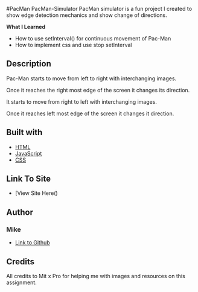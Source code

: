  #PacMan
 PacMan-Simulator
PacMan simulator is a fun project I created to show edge detection mechanics and show change of directions.

**What I Learned**
- How to use setInterval() for continuous movement of Pac-Man
- How to implement css and use stop setInterval


## Description
Pac-Man starts to move from left to right with interchanging images.

Once it reaches the right most edge of the screen it changes its direction.

It starts to move from right to left with interchanging images.

Once it reaches left most edge of the screen it changes it direction.


## Built with
- [HTML](https://developer.mozilla.org/en-US/docs/Web/HTML)
- [JavaScript](https://developer.mozilla.org/en-US/docs/Web/Javascript)
- [CSS](https://developer.mozilla.org/en-US/docs/Web/CSS)
 
## Link To Site
- [View Site Here()


## Author
### Mike 
- [Link to Github](https://github.com/MikeCHackett)

## Credits
All credits to Mit x Pro for helping me with images and resources on this assignment.
